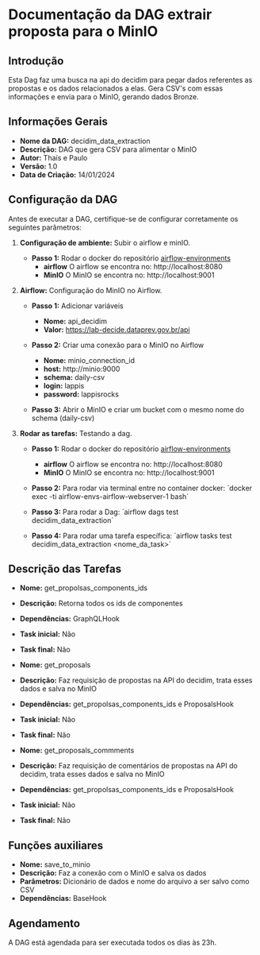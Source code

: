 # Documentação da DAG extrair proposta para o MinIO

## Introdução

Esta Dag faz uma busca na api do decidim para pegar dados referentes as propostas e os dados relacionados a elas. Gera CSV's com essas informações e envia para o MinIO, gerando dados Bronze.

## Informações Gerais

- **Nome da DAG:** decidim_data_extraction
- **Descrição:** DAG que gera CSV para alimentar o MinIO
- **Autor:** Thaís e Paulo
- **Versão:** 1.0
- **Data de Criação:** 14/01/2024

## Configuração da DAG

Antes de executar a DAG, certifique-se de configurar corretamente os seguintes parâmetros:

1. **Configuração de ambiente:** Subir o airflow e minIO.
    - **Passo 1:** Rodar o docker do repositório [airflow-environments](https://gitlab.com/lappis-unb/decidimbr/airflow-envs)
        - **airflow** O airflow se encontra no: http://localhost:8080
        - **MinIO** O MinIO se encontra no: http://localhost:9001

2. **Airflow:** Configuração do MinIO no Airflow.
    - **Passo 1:** Adicionar variáveis
        - **Nome:** api_decidim
        - **Valor:** https://lab-decide.dataprev.gov.br/api

    - **Passo 2:** Criar uma conexão para o MinIO no Airflow
        - **Nome:** minio_connection_id 
        - **host:** http://minio:9000
        - **schema:** daily-csv
        - **login:** lappis
        - **password:** lappisrocks
    
    - **Passo 3:** Abrir o MinIO e criar um bucket com o mesmo nome do schema (daily-csv)

3. **Rodar as tarefas:** Testando a dag.
    - **Passo 1:** Rodar o docker do repositório [airflow-environments](https://gitlab.com/lappis-unb/decidimbr/airflow-envs)
        - **airflow** O airflow se encontra no: http://localhost:8080
        - **MinIO** O MinIO se encontra no: http://localhost:9001

    - **Passo 2:** Para rodar via terminal entre no container docker: ´docker exec -ti airflow-envs-airflow-webserver-1 bash´

    - **Passo 3:** Para rodar a Dag: ´airflow dags test decidim_data_extraction´

    - **Passo 4:** Para rodar uma tarefa específica: ´airflow tasks test decidim_data_extraction <nome_da_task>´


## Descrição das Tarefas

- **Nome:** get_propolsas_components_ids
- **Descrição:** Retorna todos os ids de componentes
- **Dependências:** GraphQLHook
- **Task inicial:** Não
- **Task final:** Não


- **Nome:** get_proposals
- **Descrição:** Faz requisição de propostas na API do decidim, trata esses dados e salva no MinIO
- **Dependências:** get_propolsas_components_ids e ProposalsHook
- **Task inicial:** Não
- **Task final:** Não


- **Nome:** get_proposals_commments
- **Descrição:** Faz requisição de comentários de propostas na API do decidim, trata esses dados e salva no MinIO
- **Dependências:** get_propolsas_components_ids e ProposalsHook
- **Task inicial:** Não
- **Task final:** Não


## Funções auxiliares

- **Nome:** save_to_minio
- **Descrição:** Faz a conexão com o MinIO e salva os dados
- **Parâmetros:** Dicionário de dados e nome do arquivo a ser salvo como CSV
- **Dependências:** BaseHook

## Agendamento

A DAG está agendada para ser executada todos os dias às 23h.
